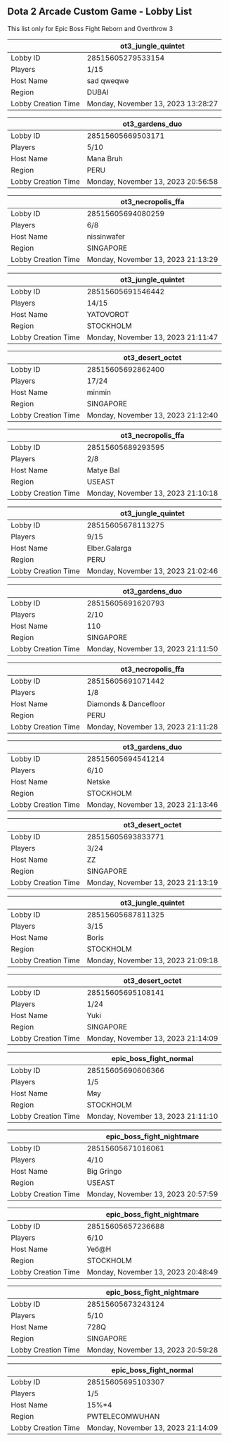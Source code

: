 ## Dota 2 Arcade Custom Game - Lobby List

This list only for Epic Boss Fight Reborn and Overthrow 3

|  | ot3_jungle_quintet |
| ------ | ------ |
| Lobby ID | 28515605279533154 |
| Players | 1/15 |
| Host Name | sad qweqwe |
| Region | DUBAI |
| Lobby Creation Time | Monday, November 13, 2023 13:28:27 |


|  | ot3_gardens_duo |
| ------ | ------ |
| Lobby ID | 28515605669503171 |
| Players | 5/10 |
| Host Name | Mana Bruh |
| Region | PERU |
| Lobby Creation Time | Monday, November 13, 2023 20:56:58 |


|  | ot3_necropolis_ffa |
| ------ | ------ |
| Lobby ID | 28515605694080259 |
| Players | 6/8 |
| Host Name | nissinwafer |
| Region | SINGAPORE |
| Lobby Creation Time | Monday, November 13, 2023 21:13:29 |


|  | ot3_jungle_quintet |
| ------ | ------ |
| Lobby ID | 28515605691546442 |
| Players | 14/15 |
| Host Name | YATOVOROT |
| Region | STOCKHOLM |
| Lobby Creation Time | Monday, November 13, 2023 21:11:47 |


|  | ot3_desert_octet |
| ------ | ------ |
| Lobby ID | 28515605692862400 |
| Players | 17/24 |
| Host Name | minmin |
| Region | SINGAPORE |
| Lobby Creation Time | Monday, November 13, 2023 21:12:40 |


|  | ot3_necropolis_ffa |
| ------ | ------ |
| Lobby ID | 28515605689293595 |
| Players | 2/8 |
| Host Name | Matye Bal |
| Region | USEAST |
| Lobby Creation Time | Monday, November 13, 2023 21:10:18 |


|  | ot3_jungle_quintet |
| ------ | ------ |
| Lobby ID | 28515605678113275 |
| Players | 9/15 |
| Host Name | Elber.Galarga |
| Region | PERU |
| Lobby Creation Time | Monday, November 13, 2023 21:02:46 |


|  | ot3_gardens_duo |
| ------ | ------ |
| Lobby ID | 28515605691620793 |
| Players | 2/10 |
| Host Name | 110 |
| Region | SINGAPORE |
| Lobby Creation Time | Monday, November 13, 2023 21:11:50 |


|  | ot3_necropolis_ffa |
| ------ | ------ |
| Lobby ID | 28515605691071442 |
| Players | 1/8 |
| Host Name | Diamonds & Dancefloor |
| Region | PERU |
| Lobby Creation Time | Monday, November 13, 2023 21:11:28 |


|  | ot3_gardens_duo |
| ------ | ------ |
| Lobby ID | 28515605694541214 |
| Players | 6/10 |
| Host Name | Netske |
| Region | STOCKHOLM |
| Lobby Creation Time | Monday, November 13, 2023 21:13:46 |


|  | ot3_desert_octet |
| ------ | ------ |
| Lobby ID | 28515605693833771 |
| Players | 3/24 |
| Host Name | ZZ |
| Region | SINGAPORE |
| Lobby Creation Time | Monday, November 13, 2023 21:13:19 |


|  | ot3_jungle_quintet |
| ------ | ------ |
| Lobby ID | 28515605687811325 |
| Players | 3/15 |
| Host Name | Boris |
| Region | STOCKHOLM |
| Lobby Creation Time | Monday, November 13, 2023 21:09:18 |


|  | ot3_desert_octet |
| ------ | ------ |
| Lobby ID | 28515605695108141 |
| Players | 1/24 |
| Host Name | Yuki |
| Region | SINGAPORE |
| Lobby Creation Time | Monday, November 13, 2023 21:14:09 |


|  | epic_boss_fight_normal |
| ------ | ------ |
| Lobby ID | 28515605690606366 |
| Players | 1/5 |
| Host Name | Мяу |
| Region | STOCKHOLM |
| Lobby Creation Time | Monday, November 13, 2023 21:11:10 |


|  | epic_boss_fight_nightmare |
| ------ | ------ |
| Lobby ID | 28515605671016061 |
| Players | 4/10 |
| Host Name | Big Gringo |
| Region | USEAST |
| Lobby Creation Time | Monday, November 13, 2023 20:57:59 |


|  | epic_boss_fight_nightmare |
| ------ | ------ |
| Lobby ID | 28515605657236688 |
| Players | 6/10 |
| Host Name | Уеб@Н |
| Region | STOCKHOLM |
| Lobby Creation Time | Monday, November 13, 2023 20:48:49 |


|  | epic_boss_fight_nightmare |
| ------ | ------ |
| Lobby ID | 28515605673243124 |
| Players | 5/10 |
| Host Name | 728Q |
| Region | SINGAPORE |
| Lobby Creation Time | Monday, November 13, 2023 20:59:28 |


|  | epic_boss_fight_normal |
| ------ | ------ |
| Lobby ID | 28515605695103307 |
| Players | 1/5 |
| Host Name | 15%*4 |
| Region | PWTELECOMWUHAN |
| Lobby Creation Time | Monday, November 13, 2023 21:14:09 |


